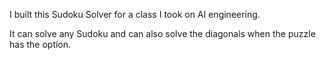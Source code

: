 I built this Sudoku Solver for a class I took on AI engineering.

It can solve any Sudoku and can also solve the diagonals when the puzzle has the option.

